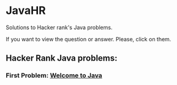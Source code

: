 # JavaHR
Solutions to Hacker rank's Java problems.

If you want to view the question or answer. Please, click on them.

## Hacker Rank Java problems: 

### First Problem: [Welcome to Java](./welcometojava)
